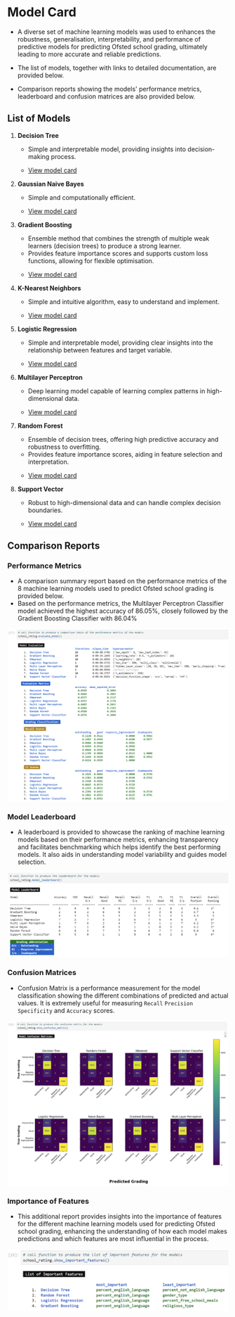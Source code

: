 # Model Card

   - A diverse set of machine learning models was used to enhances the robustness, generalisation, interpretability, and performance of predictive models for predicting Ofsted school grading, ultimately leading to more accurate and reliable predictions.

   - The list of models, together with links to detailed documentation, are provided below.
   
   - Comparison reports showing the models' performance metrics, leaderboard and confusion matrices are also provided below.


## List of Models

1. **Decision Tree**

   - Simple and interpretable model, providing insights into decision-making process.

   <p>
   
     - [View model card](https://github.com/wrm65/Capstone-Project-2024/blob/main/docs/model_card_decision_tree.md)
   
   </p>

2. **Gaussian Naive Bayes**

   - Simple and computationally efficient.

   <p>
   
     - [View model card](https://github.com/wrm65/Capstone-Project-2024/blob/main/docs/model_card_naive_bayes.md)
   
   </p>

3. **Gradient Boosting** 

   - Ensemble method that combines the strength of multiple weak learners (decision trees) to produce a strong learner.
   - Provides feature importance scores and supports custom loss functions, allowing for flexible optimisation.

   <p>
   
     - [View model card](https://github.com/wrm65/Capstone-Project-2024/blob/main/docs/model_card_gradient_boosting.md)
   
   </p>

4. **K-Nearest Neighbors**

   - Simple and intuitive algorithm, easy to understand and implement.

   <p>
   
     - [View model card](https://github.com/wrm65/Capstone-Project-2024/blob/main/docs/model_card_knn.md)
   
   </p>

5. **Logistic Regression**

   - Simple and interpretable model, providing clear insights into the relationship between features and target variable.

   <p>
   
     - [View model card](https://github.com/wrm65/Capstone-Project-2024/blob/main/docs/model_card_logistic_regression.md)
   
   </p>

6. **Multilayer Perceptron**

   - Deep learning model capable of learning complex patterns in high-dimensional data.

   <p>
   
     - [View model card](https://github.com/wrm65/Capstone-Project-2024/blob/main/docs/model_card_multilayer_perceptron.md)
   
   </p>

7. **Random Forest**

   - Ensemble of decision trees, offering high predictive accuracy and robustness to overfitting.
   - Provides feature importance scores, aiding in feature selection and interpretation.

   <p>
   
     - [View model card](https://github.com/wrm65/Capstone-Project-2024/blob/main/docs/model_card_random_forest.md)
   
   </p>

8. **Support Vector**

   - Robust to high-dimensional data and can handle complex decision boundaries.

   <p>
   
     - [View model card](https://github.com/wrm65/Capstone-Project-2024/blob/main/docs/model_card_support_vector.md)
   
   </p>

## Comparison Reports

### Performance Metrics

   - A comparison summary report based on the performance metrics of the 8 machine learning models used to predict Ofsted school grading is provided below.
   - Based on the performance metrics, the Multilayer Perceptron Classifier model achieved the highest accuracy of 86.05%, closely followed by the Gradient Boosting Classifier with 86.04%

   <div>
    <img src="https://github.com/wrm65/Capstone-Project-2024/blob/main/images/evaluation_01.png">
   </div>

### Model Leaderboard

   - A leaderboard is provided to showcase the ranking of machine learning models based on their performance metrics, enhancing transparency and facilitates benchmarking which helps identify the best performing models. It also aids in understanding model variability and guides model selection.

   <div>
    <img src="https://github.com/wrm65/Capstone-Project-2024/blob/main/images/evaluation_04.png">
   </div>

### Confusion Matrices

   - Confusion Matrix is a performance measurement for the model classification showing the different combinations of predicted and actual values. It is extremely useful for measuring `Recall` `Precision` `Specificity` and `Accuracy` scores.
   
   <div>
    <img src="https://github.com/wrm65/Capstone-Project-2024/blob/main/images/evaluation_03.png">
   </div>

### Importance of Features

   - This additional report provides insights into the importance of features for the different machine learning models used for predicting Ofsted school grading, enhancing the understanding of how each model makes predictions and which features are most influential in the process.


   <div>
    <img style="width:700px" src="https://github.com/wrm65/Capstone-Project-2024/blob/main/images/evaluation_02.png">
   </div>

